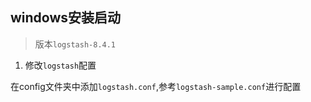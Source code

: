 ## windows安装启动

> 版本```logstash-8.4.1```

1. 修改```logstash```配置

在config文件夹中添加```logstash.conf```,参考```logstash-sample.conf```进行配置


